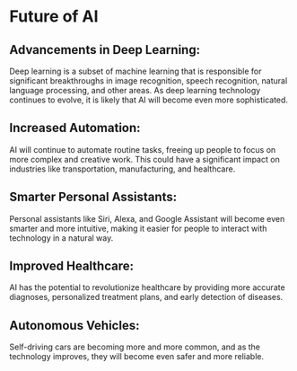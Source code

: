 # Future of AI

## Advancements in Deep Learning: 
Deep learning is a subset of machine learning that is responsible for significant breakthroughs in image recognition, speech recognition, natural language processing, and other areas. As deep learning technology continues to evolve, it is likely that AI will become even more sophisticated.

## Increased Automation: 
AI will continue to automate routine tasks, freeing up people to focus on more complex and creative work. This could have a significant impact on industries like transportation, manufacturing, and healthcare.

## Smarter Personal Assistants:
 Personal assistants like Siri, Alexa, and Google Assistant will become even smarter and more intuitive, making it easier for people to interact with technology in a natural way.

## Improved Healthcare: 
AI has the potential to revolutionize healthcare by providing more accurate diagnoses, personalized treatment plans, and early detection of diseases.

## Autonomous Vehicles: 
Self-driving cars are becoming more and more common, and as the technology improves, they will become even safer and more reliable.